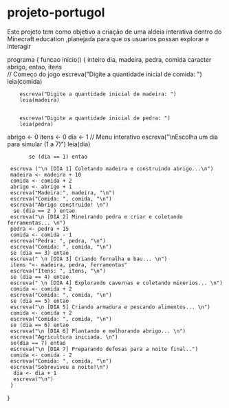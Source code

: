 # projeto-portugol
Este projeto tem como objetivo a criação de uma aldeia interativa dentro do Minecraft education ,planejada para que os usuarios possan explorar e interagir



programa {
  funcao inicio() {
   inteiro dia, madeira, pedra, comida
   caracter abrigo, entao, itens  
    // Começo do jogo
        escreva("Digite a quantidade inicial de comida: ")
        leia(comida)


        escreva("Digite a quantidade inicial de madeira: ")
        leia(madeira)


        escreva("Digite a quantidade inicial de pedra: ")
        leia(pedra)
     
   abrigo <- 0
   itens <- 0
   dia <-  1
   // Menu interativo
           escreva("\nEscolha um dia para simular (1 a 7)")
            leia(dia)


           se (dia == 1) entao
           
     escreva ("\n [DIA 1] Coletando madeira e construindo abrigo...\n")
     madeira <- madeira + 10
     comida <- comida + 2
     abrigo <- abrigo + 1
     escreva("Madeira:", madeira, "\n")
     escreva("Comida: ", comida, "\n")
     escreva("Abrigo construido! \n")
      se (dia == 2 ) entao
     escreva("\n [DIA 2] Mineirando pedra e criar e coletando ferramentas... \n")
     pedra <- pedra + 15
     comida <- comida - 1
     escreva("Pedra: ", pedra, "\n")
     escreva("Comida: ", comida, "\n")
     se (dia == 3) entao
     escreva(" \n [DIA 3] Criando fornalha e bau... \n")
     itens "<- madeira, pedra, ferramentas"
     escreva("Itens: ", itens, "\n")
     se (dia == 4) entao
     escreva(" \n [DIA 4] Explorando cavernas e coletando minerios... \n")
     comida <- comida + 2
     escreva("Comida: ", comida, "\n")
     se (dia == 5) entao
     escreva("\n [DIA 5] Criando armadura e pescando alimentos... \n")
     comida <- comida + 2
     escreva("Comida: ", comida, "\n")
     se (dia == 6) entao
     escreva("\n [DIA 6] Plantando e melhorando abrigo... \n")
     escreva("Agricultura iniciada. \n")
     se(dia == 7) entao
     escreva("\n [DIA 7] Preparando defesas para a noite final..")
     comida <- comida - 2
     escreva("Comida: ", comida, "\n")
     escreva("Sobreviveu a noite!\n")
      dia <- dia + 1
      escreva("\n")
     }
   
}
